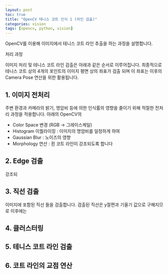 ```yaml
---
layout: post
toc: true
title: "OpenCV 테니스 코트 인식 1 (라인 검출)"
categories: vision
tags: [opencv, python, vision]
---
```



OpenCV를 이용해 이미지에서 테니스 코트 라인 추출을 하는 과정을 설명합니다.


처리 과정


이미지 처리 및 테니스 코트 라인 검출은 아래과 같은 순서로 이루어집니다. 최종적으로 테니스 코트 상의 4개의 포인트의 이미지 평면 상의 좌표가 검출 되며 이 좌표는 이후의 Camera Pose 연산을 위한 활용됩니다.

## 1. 이미지 전처리

주변 환경과 카메라의 밝기, 명암비 등에 의한 인식률의 영향을 줄이기 위해 적절한 전처리 과정을 적용합니다. 아래의 OpenCV의 

- Color Space 변경 (RGB → 그레이스케일)
- Histogram 이퀄라이징 : 이미지의 명암비를 일정하게 하여
- Gaussian Blur : 노이즈의 영향
- Morphology 연산 : 흰 코트 라인이 강조되도록 합니다


## 2. Edge 검출

강조되



## 3. 직선 검출
이미지에 포함된 직선 들을 검출합니다. 검출된 직선은 y절편과 기울기 값으로 구해지므로 이후에는 



## 4. 클러스터링


## 5. 테니스 코트 라인 검출


## 6. 코트 라인의 교점 연산


